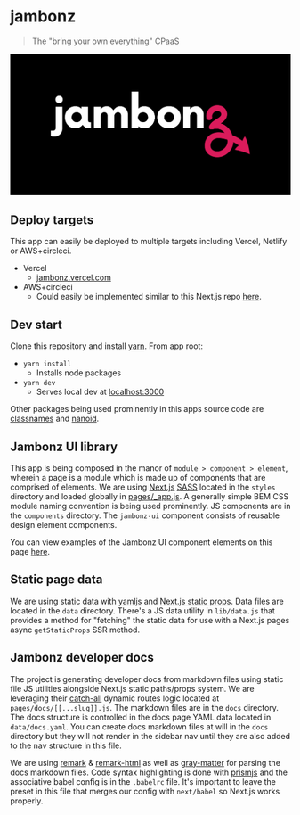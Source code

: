 jambonz
=======

> The "bring your own everything" CPaaS

![](/public/jambonz.png)

## Deploy targets

This app can easily be deployed to multiple targets including Vercel, Netlify or AWS+circleci.

- Vercel
  - [jambonz.vercel.com](https://jambonz.vercel.app)
- AWS+circleci
  - Could easily be implemented similar to this Next.js repo [here](https://github.com/kitajchuk/uncle-toms-letters#aws--circleci).

## Dev start

Clone this repository and install [yarn](https://yarnpkg.com/getting-started/install). From app root:

- `yarn install`
  - Installs node packages
- `yarn dev`
  - Serves local dev at [localhost:3000](http://localhost:3000)

Other packages being used prominently in this apps source code are [classnames](https://www.npmjs.com/package/classnames) and [nanoid](https://www.npmjs.com/package/nanoid#react).

## Jambonz UI library

This app is being composed in the manor of `module > component > element`, wherein a page is a module which is made up of components that are comprised of elements. We are using [Next.js](https://nextjs.org) [SASS](https://nextjs.org/learn/basics/assets-metadata-css/css-styling) located in the `styles` directory and loaded globally in [pages/_app.js](/pages/_app.js). A generally simple BEM CSS module naming convention is being used prominently. JS components are in the `components` directory. The `jambonz-ui` component consists of reusable design element components.

You can view examples of the Jambonz UI component elements on this page [here](https://jambonz.vercel.app/jambonz-ui).

## Static page data

We are using static data with [yamljs](https://www.npmjs.com/package/yamljs) and [Next.js static props](https://nextjs.org/docs/basic-features/data-fetching#getstaticprops-static-generation). Data files are located in the `data` directory. There's a JS data utility in `lib/data.js` that provides a method for "fetching" the static data for use with a Next.js pages async `getStaticProps` SSR method.

## Jambonz developer docs

The project is generating developer docs from markdown files using static file JS utilities alongside Next.js static paths/props system. We are leveraging their [catch-all](https://nextjs.org/docs/routing/dynamic-routes#optional-catch-all-routes) dynamic routes logic located at `pages/docs/[[...slug]].js`. The markdown files are in the `docs` directory. The docs structure is controlled in the docs page YAML data located in `data/docs.yaml`. You can create docs markdown files at will in the `docs` directory but they will not render in the sidebar nav until they are also added to the nav structure in this file.

We are using [remark](https://github.com/remarkjs/remark) & [remark-html](https://github.com/remarkjs/remark-html) as well as [gray-matter](https://github.com/jonschlinkert/gray-matter) for parsing the docs markdown files. Code syntax highlighting is done with [prismjs](https://prismjs.com) and the associative babel config is in the `.babelrc` file. It's important to leave the preset in this file that merges our config with `next/babel` so Next.js works properly.
